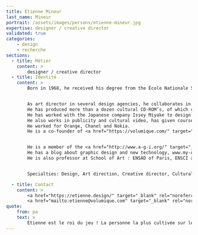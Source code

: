 ```yaml
---
title: Etienne Mineur
last_name: Mineur
portrait: /assets/images/persons/etienne-mineur.jpg
expertise: designer / creative director
validated: true
categories:
    - design
    - recherche
sections:
  - title: Métier
    content: >
        designer / creative director
  - title: Identité
    content: >
        Born in 1968, he received his degree from the École Nationale Supérieure des Arts Décoratifs of Paris with a thesis about interactive media design.


        As art director in several design agencies, he collaborates in projects for prestigious international institutions and companies (Louvre Museum, Orsay Museum, SNCF, Pompidou Center, BNF)
        He has produced more than a dozen cultural CD-ROM’s, of which can mention one about Freud (Milia d'Or 1999) and a collection of authors (Marcel Proust…) published by the Bibliothèque de La Pléiade (BNF).
        He has worked with the Japanese company Issey Miyake to design and produce www.isseymiyake.com website during 8 years, which has received numerous awards internationally.
        He also works in publicity and cultural video, has given courses and lectures in several institutions of superior learning (France, USA, China, Japan...), and is a co-founder of <a href="http://www.incandescence.com" target="_blank" rel="noreferrer">Incandescence</a> (publishing house specialized in themes related to new technologies and experimental art).
        He worked for Orange, Chanel and Nokia.
        He is a co-founder of <a href="https://volumique.com/" target="_blank" rel="noreferrer">les éditions volumiques</a>, publishing house (volumique.com).


        He is a member of the <a href="http://www.a-g-i.org/" target="_blank" rel="noreferrer">AGI</a> since October, 2000
        He has a blog about graphic design and new technology, www.my-os.net/archive
        He is also professor at School of Art : ENSAD of Paris, ENSCI and H.E.A.D in Geneva


        Specialties: Design, Art direction, Creative director, Cultural projects, typography, design, interactive design, Game design, inventor.

  - title: Contact
    content: >
        <a href="https://etienne.design/" target="_blank" rel="noreferrer">Site</a> –
        <a href="mailto:etienne@volumique.com" target="_blank" rel="noreferrer">Mail</a>
quote:
    from: pa
    text: >
        Étienne est le roi du jeu ! La personne la plus cultivée sur le sujet que je connaisse, il est passionné par toutes les formes de jeu,  physique comme digital, et mélange les deux avec un grand talent.
---
```


